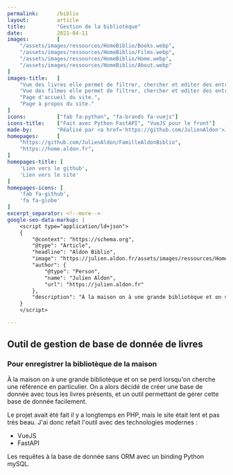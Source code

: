```yaml
---
permalink:      /biblio
layout:         article
title:          "Gestion de la bibliotèque"
date:           2021-04-11
images:         [
    "/assets/images/ressources/HomeBiblio/Books.webp",
    "/assets/images/ressources/HomeBiblio/Films.webp",
    "/assets/images/ressources/HomeBiblio/Home.webp",
    "/assets/images/ressources/HomeBiblio/About.webp"
]
images-title:   [
    "Vue des livres elle permet de filtrer, chercher et editer des entrées de livres dans la base de donnée.",
    "Vue des filmes elle permet de filtrer, chercher et editer des entrées de films dans la base de donnée.",
    "Page d'accueil du site.",
    "Page à propos du site."
]
icons:          ["fab fa-python", "fa-brands fa-vuejs"]
icons-title:    ["Fait avec Python FastAPI", "VueJS pour le front"]
made-by:        "Réalisé par <a href='https://github.com/JulienAldon'>Julien Aldon</a>"
homepages:      [
    "https://github.com/JulienAldon/FamilleAldonBiblio",
    "https://home.aldon.fr",
]
homepages-title: [
    'Lien vers le github',
    'Lien vers le site'
]
homepages-icons: [
    'fab fa-github',
    'fa fa-globe'
]
excerpt_separator: <!--more-->
google-seo-data-markup: |
    <script type="application/ld+json">
    {
        "@context": "https://schema.org",
        "@type": "Article",
        "headline": "Aldon Biblio",
        "image": "https://julien.aldon.fr/assets/images/ressources/HomeBiblio/Books.webp",
        "author": {
            "@type": "Person",
            "name": "Julien Aldon",
            "url": "https://julien.aldon.fr"
        },
        "description": "À la maison on à une grande bibliotèque et on se perd lorsqu'on cherche une référence en particulier. On a alors décidé de créer une base de donnée avec tous les livres présents, et un outil permettant de gérer cette base de donnée facilement."
    }
    </script>

---
```

## Outil de gestion de base de donnée de livres
### Pour enregistrer la bibliotèque de la maison
À la maison on à une grande bibliotèque et on se perd lorsqu'on cherche une référence en particulier. 
On a alors décidé de créer une base de donnée avec tous les livres présents, et un outil permettant de gérer cette base de donnée facilement.
<!--more-->
Le projet avait été fait il y a longtemps en PHP, mais le site était lent et pas très beau.
J'ai donc refait l'outil avec des technologies modernes :
- VueJS 
- FastAPI 

Les requêtes à la base de donnée sans ORM avec un binding Python mySQL.
